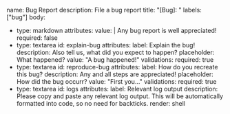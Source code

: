 name: Bug Report
description: File a bug report
title: "[Bug]: "
labels: ["bug"]
body:
  - type: markdown
    attributes:
      value: |
        Any bug report is well appreciated!
      required: false
  - type: textarea
    id: explain-bug
    attributes:
      label: Explain the bug!
      description: Also tell us, what did you expect to happen?
      placeholder: What happened?
      value: "A bug happened!"
    validations:
      required: true
  - type: textarea
    id: reproduce-bug
    attributes:
      label: How do you recreate this bug?
      description: Any and all steps are appreciated!
      placeholder: How did the bug occurr?
      value: "First you..."
    validations:
      required: true
  - type: textarea
    id: logs
    attributes:
      label: Relevant log output
      description: Please copy and paste any relevant log output. This will be automatically formatted into code, so no need for backticks.
      render: shell